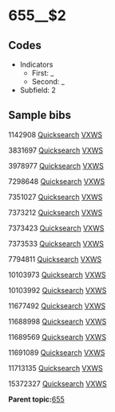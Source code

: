 # 655\_\_$2

## Codes

-   Indicators
    -   First: \_
    -   Second: \_
-   Subfield: 2

## Sample bibs

1142908 [Quicksearch](https://search.library.yale.edu/catalog/1142908) [VXWS](http://prodorbis.library.yale.edu:7014/vxws/GetHoldingsService?bibId=1142908)

3831697 [Quicksearch](https://search.library.yale.edu/catalog/3831697) [VXWS](http://prodorbis.library.yale.edu:7014/vxws/GetHoldingsService?bibId=3831697)

3978977 [Quicksearch](https://search.library.yale.edu/catalog/3978977) [VXWS](http://prodorbis.library.yale.edu:7014/vxws/GetHoldingsService?bibId=3978977)

7298648 [Quicksearch](https://search.library.yale.edu/catalog/7298648) [VXWS](http://prodorbis.library.yale.edu:7014/vxws/GetHoldingsService?bibId=7298648)

7351027 [Quicksearch](https://search.library.yale.edu/catalog/7351027) [VXWS](http://prodorbis.library.yale.edu:7014/vxws/GetHoldingsService?bibId=7351027)

7373212 [Quicksearch](https://search.library.yale.edu/catalog/7373212) [VXWS](http://prodorbis.library.yale.edu:7014/vxws/GetHoldingsService?bibId=7373212)

7373423 [Quicksearch](https://search.library.yale.edu/catalog/7373423) [VXWS](http://prodorbis.library.yale.edu:7014/vxws/GetHoldingsService?bibId=7373423)

7373533 [Quicksearch](https://search.library.yale.edu/catalog/7373533) [VXWS](http://prodorbis.library.yale.edu:7014/vxws/GetHoldingsService?bibId=7373533)

7794811 [Quicksearch](https://search.library.yale.edu/catalog/7794811) [VXWS](http://prodorbis.library.yale.edu:7014/vxws/GetHoldingsService?bibId=7794811)

10103973 [Quicksearch](https://search.library.yale.edu/catalog/10103973) [VXWS](http://prodorbis.library.yale.edu:7014/vxws/GetHoldingsService?bibId=10103973)

10103992 [Quicksearch](https://search.library.yale.edu/catalog/10103992) [VXWS](http://prodorbis.library.yale.edu:7014/vxws/GetHoldingsService?bibId=10103992)

11677492 [Quicksearch](https://search.library.yale.edu/catalog/11677492) [VXWS](http://prodorbis.library.yale.edu:7014/vxws/GetHoldingsService?bibId=11677492)

11688998 [Quicksearch](https://search.library.yale.edu/catalog/11688998) [VXWS](http://prodorbis.library.yale.edu:7014/vxws/GetHoldingsService?bibId=11688998)

11689569 [Quicksearch](https://search.library.yale.edu/catalog/11689569) [VXWS](http://prodorbis.library.yale.edu:7014/vxws/GetHoldingsService?bibId=11689569)

11691089 [Quicksearch](https://search.library.yale.edu/catalog/11691089) [VXWS](http://prodorbis.library.yale.edu:7014/vxws/GetHoldingsService?bibId=11691089)

11713135 [Quicksearch](https://search.library.yale.edu/catalog/11713135) [VXWS](http://prodorbis.library.yale.edu:7014/vxws/GetHoldingsService?bibId=11713135)

15372327 [Quicksearch](https://search.library.yale.edu/catalog/15372327) [VXWS](http://prodorbis.library.yale.edu:7014/vxws/GetHoldingsService?bibId=15372327)

**Parent topic:**[655](../../tags/655/655.md)

